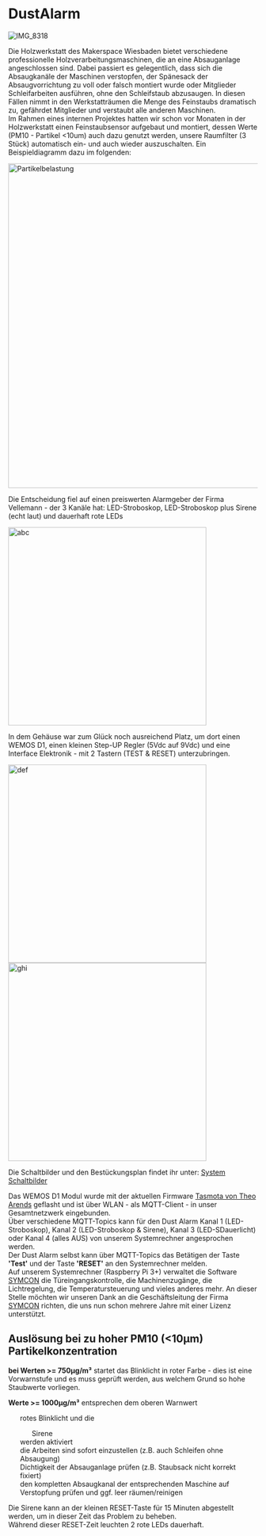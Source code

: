 # DustAlarm

![IMG_8318](https://user-images.githubusercontent.com/42463588/119325080-d0367e00-bc80-11eb-97cb-f9001c4e0334.jpg)

Die Holzwerkstatt des Makerspace Wiesbaden bietet verschiedene professionelle Holzverarbeitungsmaschinen, die an eine Absauganlage angeschlossen sind.
Dabei passiert es gelegentlich, dass sich die Absaugkanäle der Maschinen verstopfen, der Spänesack der Absaugvorrichtung zu voll oder falsch montiert wurde oder Mitglieder Schleifarbeiten ausführen, ohne den Schleifstaub abzusaugen. In diesen Fällen nimmt in den Werkstatträumen die Menge des Feinstaubs dramatisch zu, gefährdet Mitglieder und verstaubt alle anderen Maschinen.
<br>
Im Rahmen eines internen Projektes hatten wir schon vor Monaten in der Holzwerkstatt einen Feinstaubsensor aufgebaut und montiert, dessen Werte (PM10 - Partikel <10um) auch dazu genutzt werden, unsere Raumfilter (3 Stück) automatisch ein- und auch wieder auszuschalten. Ein Beispieldiagramm dazu im folgenden:

<img width="655" alt="Partikelbelastung" src="https://user-images.githubusercontent.com/42463588/119486719-dbf57380-bd58-11eb-92a3-a0d606eb389d.png">

Die Entscheidung fiel auf einen preiswerten Alarmgeber der Firma Vellemann - der 3 Kanäle hat: LED-Stroboskop, LED-Stroboskop plus Sirene (echt laut) und dauerhaft rote LEDs

<img width="400" alt="abc" src="https://user-images.githubusercontent.com/42463588/119487960-4b1f9780-bd5a-11eb-99df-43c25822c345.JPG">

In dem Gehäuse war zum Glück noch ausreichend Platz, um dort einen WEMOS D1, einen kleinen Step-UP Regler (5Vdc auf 9Vdc) und eine Interface Elektronik - mit 2 Tastern (TEST & RESET) unterzubringen.

<img width="400" alt="def" src="https://user-images.githubusercontent.com/42463588/119487904-380cc780-bd5a-11eb-84ed-d20676cd81d8.jpg"><img width="400" alt="ghi" src="https://user-images.githubusercontent.com/42463588/119489747-4bb92d80-bd5c-11eb-8292-f71e675956f6.jpg">

Die Schaltbilder und den Bestückungsplan findet ihr unter: [System Schaltbilder](doc/Alarm_Absaugung.pdf)

Das WEMOS D1 Modul wurde mit der aktuellen Firmware [Tasmota von Theo Arends](https://tasmota.github.io/docs/) geflasht und ist über WLAN - als MQTT-Client - in unser Gesamtnetzwerk eingebunden.<br>
Über verschiedene MQTT-Topics kann für den Dust Alarm Kanal 1 (LED-Stroboskop), Kanal 2 (LED-Stroboskop & Sirene), Kanal 3 (LED-SDauerlicht) oder Kanal 4 (alles AUS) von unserem Systemrechner angesprochen werden.<br>Der Dust Alarm selbst kann über MQTT-Topics das Betätigen der Taste <b>'Test'</b> und der Taste <b>'RESET'</b> an den Systemrechner melden.<br>
Auf unserem Systemrechner (Raspberry Pi 3+) verwaltet die Software [SYMCON](https://symcon.de) die Türeingangskontrolle, die Machinenzugänge, die Lichtregelung, die Temperatursteuerung und vieles anderes mehr. An dieser Stelle möchten wir unseren Dank an die Geschäftsleitung der Firma [SYMCON](https://symcon.de) richten, die uns nun schon mehrere Jahre mit einer Lizenz unterstützt.
<br>

## Auslösung bei zu hoher PM10 (<10µm) Partikelkonzentration

<b>bei Werten >= 750µg/m³</b> startet das Blinklicht in roter Farbe - dies ist eine Vorwarnstufe und es muss geprüft werden, aus welchem Grund so hohe Staubwerte vorliegen.<p>
  <b>Werte >= 1000µg/m³</b> entsprechen dem oberen Warnwert 
<ul>
  rotes Blinklicht und die <ul>Sirene</ul> werden aktiviert<br>
die Arbeiten sind sofort einzustellen (z.B. auch Schleifen ohne Absaugung)<br>
Dichtigkeit der Absauganlage prüfen (z.B. Staubsack nicht korrekt fixiert)<br>
den kompletten Absaugkanal der entsprechenden Maschine auf Verstopfung prüfen und ggf. leer räumen/reinigen<br>
</ul>
<p>Die Sirene kann an der kleinen RESET-Taste für 15 Minuten abgestellt werden, um in dieser Zeit das Problem zu beheben.<br>Während dieser RESET-Zeit leuchten 2 rote LEDs dauerhaft.


